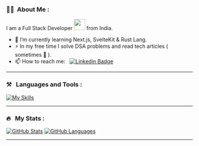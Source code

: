 ### :woman_technologist: &nbsp;About Me :

I am a Full Stack Developer <img src="https://media.giphy.com/media/WUlplcMpOCEmTGBtBW/giphy.gif" width="30"> from India.

- 🔭 I’m currently learning Next.js, SvelteKit & Rust Lang.
- ⚡ In my free time I solve DSA problems and read tech articles ( sometimes 🥲 ).
- 📫 How to reach me: &nbsp; [![Linkedin Badge](https://img.shields.io/badge/-Himan-blue?style=flat&logo=Linkedin&logoColor=white)](https://www.linkedin.com/in/Himan-Miku)

---

### ⚒️ &nbsp; Languages and Tools :


[![My Skills](https://skillicons.dev/icons?i=figma,bash,java,js,ts,rust,tailwind,react,nextjs,docker,flutter,firebase,mongodb,postgres,prisma,git,solidity&perline=8)](https://skillicons.dev)

---

### 🔥 &nbsp; My Stats :

[![GitHub Stats](https://github-readme-stats.vercel.app/api?username=Himan-Miku&hide=issues&show_icons=true&hide_border=true&theme=github_dark&count_private=true)](https://github.com/anuraghazra/github-readme-stats)
[![GitHub Languages](https://github-readme-stats.vercel.app/api/top-langs/?username=Himan-Miku&size_weight=0.5&count_weight=0.5&includeForks=true&layout=compact&hide=html,css,c,c%2B%2B,objective-c,kotlin,swift,cmake&hide_border=true&langs_count=8&theme=github_dark)](https://github.com/anuraghazra/github-readme-stats)

---

